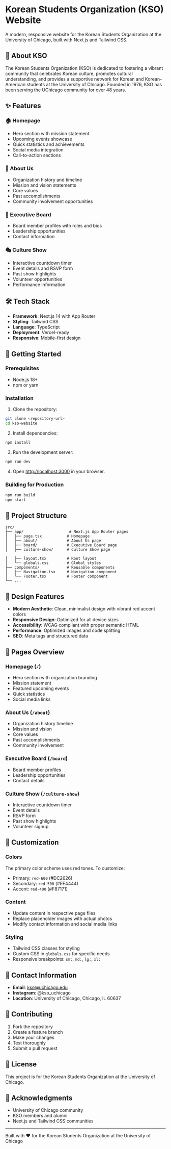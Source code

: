 # Korean Students Organization (KSO) Website

A modern, responsive website for the Korean Students Organization at the University of Chicago, built with Next.js and Tailwind CSS.

## 🎯 About KSO

The Korean Students Organization (KSO) is dedicated to fostering a vibrant community that celebrates Korean culture, promotes cultural understanding, and provides a supportive network for Korean and Korean-American students at the University of Chicago. Founded in 1976, KSO has been serving the UChicago community for over 48 years.

## ✨ Features

### 🏠 Homepage
- Hero section with mission statement
- Upcoming events showcase
- Quick statistics and achievements
- Social media integration
- Call-to-action sections

### 📖 About Us
- Organization history and timeline
- Mission and vision statements
- Core values
- Past accomplishments
- Community involvement opportunities

### 👥 Executive Board
- Board member profiles with roles and bios
- Leadership opportunities
- Contact information

### 🎭 Culture Show
- Interactive countdown timer
- Event details and RSVP form
- Past show highlights
- Volunteer opportunities
- Performance information



## 🛠️ Tech Stack

- **Framework**: Next.js 14 with App Router
- **Styling**: Tailwind CSS
- **Language**: TypeScript
- **Deployment**: Vercel-ready
- **Responsive**: Mobile-first design

## 🚀 Getting Started

### Prerequisites
- Node.js 18+ 
- npm or yarn

### Installation

1. Clone the repository:
```bash
git clone <repository-url>
cd kso-website
```

2. Install dependencies:
```bash
npm install
```

3. Run the development server:
```bash
npm run dev
```

4. Open [http://localhost:3000](http://localhost:3000) in your browser.

### Building for Production

```bash
npm run build
npm start
```

## 📁 Project Structure

```
src/
├── app/                    # Next.js App Router pages
│   ├── page.tsx           # Homepage
│   ├── about/             # About Us page
│   ├── board/             # Executive Board page
│   ├── culture-show/      # Culture Show page

│   ├── layout.tsx         # Root layout
│   └── globals.css        # Global styles
├── components/            # Reusable components
│   ├── Navigation.tsx     # Navigation component
│   └── Footer.tsx         # Footer component
└── ...
```

## 🎨 Design Features

- **Modern Aesthetic**: Clean, minimalist design with vibrant red accent colors
- **Responsive Design**: Optimized for all device sizes
- **Accessibility**: WCAG compliant with proper semantic HTML
- **Performance**: Optimized images and code splitting
- **SEO**: Meta tags and structured data

## 📱 Pages Overview

### Homepage (`/`)
- Hero section with organization branding
- Mission statement
- Featured upcoming events
- Quick statistics
- Social media links

### About Us (`/about`)
- Organization history timeline
- Mission and vision
- Core values
- Past accomplishments
- Community involvement

### Executive Board (`/board`)
- Board member profiles
- Leadership opportunities
- Contact details

### Culture Show (`/culture-show`)
- Interactive countdown timer
- Event details
- RSVP form
- Past show highlights
- Volunteer signup



## 🔧 Customization

### Colors
The primary color scheme uses red tones. To customize:
- Primary: `red-600` (#DC2626)
- Secondary: `red-500` (#EF4444)
- Accent: `red-400` (#F87171)

### Content
- Update content in respective page files
- Replace placeholder images with actual photos
- Modify contact information and social media links

### Styling
- Tailwind CSS classes for styling
- Custom CSS in `globals.css` for specific needs
- Responsive breakpoints: `sm:`, `md:`, `lg:`, `xl:`

## 📧 Contact Information

- **Email**: kso@uchicago.edu
- **Instagram**: @kso_uchicago
- **Location**: University of Chicago, Chicago, IL 60637

## 🤝 Contributing

1. Fork the repository
2. Create a feature branch
3. Make your changes
4. Test thoroughly
5. Submit a pull request

## 📄 License

This project is for the Korean Students Organization at the University of Chicago.

## 🙏 Acknowledgments

- University of Chicago community
- KSO members and alumni
- Next.js and Tailwind CSS communities

---

Built with ❤️ for the Korean Students Organization at the University of Chicago
